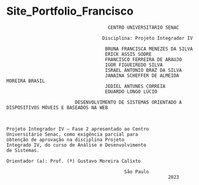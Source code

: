 # Site_Portfolio_Francisco
 
                                         CENTRO UNIVERSITÁRIO SENAC
                                          
                                       Disciplina: Projeto Integrador IV
 
                                        BRUNA FRANCISCA MENEZES DA SILVA
                                        ERICK ASSIS SODRE
                                        FRANCISCO FERREIRA DE ARAUJO
                                        IGOR FIGUEIREDO SILVA
                                        ISRAEL ANTONIO BRAZ DA SILVA
                                        JANAINA SCHEFFER DE ALMEIDA MOREIRA BRASIL
                                        JEDIEL ANTUNES CORREIA
                                        EDUARDO LONGO LÚCIO

 			                 DESENVOLVIMENTO DE SISTEMAS ORIENTADO A DISPOSITIVOS MÓVEIS E BASEADOS NA WEB

 
                                                                        Projeto Integrador IV – Fase 2 apresentado ao Centro                                                                         Universitário Senac, como exigência parcial para                                                                             obtenção de aprovação na disciplina Projeto                                                                                  Integrado IV, do curso de Análise e Desenvolvimento                                                                          de Sistemas.
                                                                        Orientador (a): Prof. (ª) Gustavo Moreira Calixto

                                               São Paulo 
   					                                           2023
